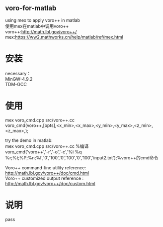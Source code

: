 ## voro-for-matlab
using mex to apply voro++ in matlab<br>
使用mex在matlab中调用voro++<br>
 voro++:http://math.lbl.gov/voro++/ <br>
 mex:https://ww2.mathworks.cn/help/matlab/ref/mex.html <br>

# 安装
necessary：<br>
 MinGW-4.9.2 <br>
 TDM-GCC <br>


# 使用
  mex voro_cmd.cpp src/voro++.cc <br>
  voro_cmd(voro++,[opts],<x_min>,<x_max>,<y_min>,<y_max>,<z_min>,<z_max>,<filename>); <br>

try the demo in matlab:<br>
  mex voro_cmd.cpp src/voro++.cc %编译 <br>
  voro_cmd('voro++','-r','-o','-c','%i %q %r;%t;%P;%n;%l','0','100','0','100','0','100','input2.txt');%voro++的cmd命令 <br>

Voro++ command-line utility reference: http://math.lbl.gov/voro++/doc/cmd.html <br>
Voro++ customized output reference : http://math.lbl.gov/voro++/doc/custom.html <br>

# 说明
pass


